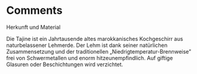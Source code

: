 # Comments

Herkunft und Material

Die Tajine ist ein Jahrtausende altes marokkanisches Kochgeschirr aus naturbelassener Lehmerde. Der Lehm ist dank seiner natürlichen Zusammensetzung und der traditionellen „Niedrigtemperatur-Brennweise” frei von Schwermetallen und enorm hitzeunempfindlich. Auf giftige Glasuren oder Beschichtungen wird verzichtet.
